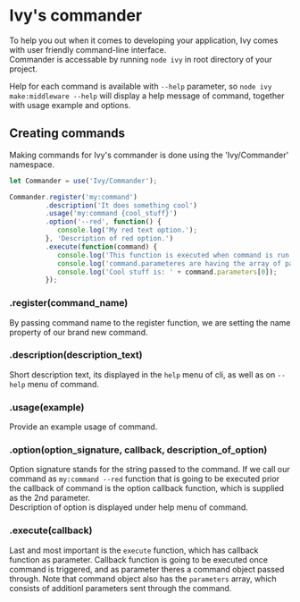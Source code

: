 # Ivy's commander

To help you out when it comes to developing your application, Ivy comes with user friendly command-line interface.  
Commander is accessable by running `node ivy` in root directory of your project.

Help for each command is available with `--help` parameter, so `node ivy make:middleware --help` will display a help message of command, together with usage example and options.

## Creating commands

Making commands for Ivy's commander is done using the 'Ivy/Commander' namespace.

```js
let Commander = use('Ivy/Commander');

Commander.register('my:command')
         .description('It does something cool')
         .usage('my:command {cool_stuff}')
         .option('--red', function() {
            console.log('My red text option.');
         }, 'Description of red option.')
         .execute(function(command) {
            console.log('This function is executed when command is run');
            console.log('command.parameteres are having the array of parameters provided');
            console.log('Cool stuff is: ' + command.parameters[0]);
         });
```

### .register\(command\_name\)

By passing command name to the register function, we are setting the name property of our brand new command.

### .description\(description\_text\)

Short description text, its displayed in the `help` menu of cli, as well as on `--help` menu of command.

### .usage\(example\)

Provide an example usage of command.

### .option\(option\_signature, callback, description\_of\_option\)

Option signature stands for the string passed to the command. If we call our command as `my:command --red` function that is going to be executed prior the callback of command is the option callback function, which is supplied as the 2nd parameter.  
Description of option is displayed under help menu of command.

### .execute\(callback\)

Last and most important is the `execute` function, which has callback function as parameter. Callback function is going to be executed once command is triggered, and as parameter theres a command object passed through. Note that command object also has the `parameters` array, which consists of additionl parameters sent through the command.

